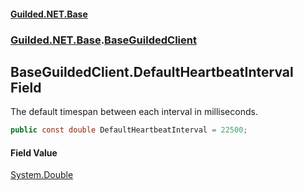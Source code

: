 
#### [Guilded.NET.Base](Guilded_NET_Base 'Guilded_NET_Base')
### [Guilded.NET.Base](Guilded_NET_Base#Guilded_NET_Base 'Guilded.NET.Base').[BaseGuildedClient](BaseGuildedClient 'Guilded.NET.Base.BaseGuildedClient')
## BaseGuildedClient.DefaultHeartbeatInterval Field
The default timespan between each interval in milliseconds.  
```csharp
public const double DefaultHeartbeatInterval = 22500;
```

#### Field Value
[System.Double](https://docs.microsoft.com/en-us/dotnet/api/System.Double 'System.Double')
